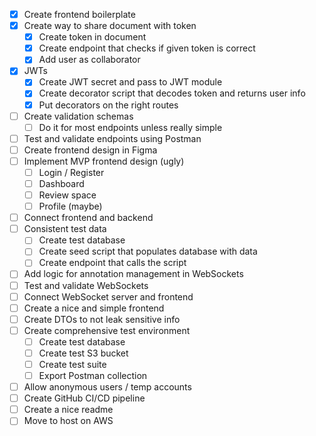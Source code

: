 - [X] Create frontend boilerplate
- [X] Create way to share document with token
    - [X] Create token in document
    - [X] Create endpoint that checks if given token is correct
    - [X] Add user as collaborator
- [X] JWTs
    - [X] Create JWT secret and pass to JWT module
    - [X] Create decorator script that decodes token and returns user info
    - [X] Put decorators on the right routes
- [ ] Create validation schemas
    - [ ] Do it for most endpoints unless really simple
- [ ] Test and validate endpoints using Postman
- [ ] Create frontend design in Figma
- [ ] Implement MVP frontend design (ugly)
    - [ ] Login / Register
    - [ ] Dashboard
    - [ ] Review space
    - [ ] Profile (maybe)
- [ ] Connect frontend and backend
- [ ] Consistent test data
    - [ ] Create test database
    - [ ] Create seed script that populates database with data
    - [ ] Create endpoint that calls the script
- [ ] Add logic for annotation management in WebSockets
- [ ] Test and validate WebSockets
- [ ] Connect WebSocket server and frontend
- [ ] Create a nice and simple frontend
- [ ] Create DTOs to not leak sensitive info
- [ ] Create comprehensive test environment
    - [ ] Create test database
    - [ ] Create test S3 bucket
    - [ ] Create test suite
    - [ ] Export Postman collection
- [ ] Allow anonymous users / temp accounts
- [ ] Create GitHub CI/CD pipeline
- [ ] Create a nice readme
- [ ] Move to host on AWS
